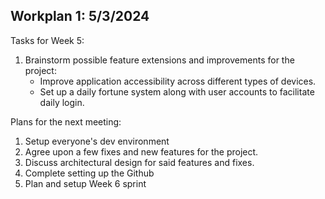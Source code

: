 ## Workplan 1: 5/3/2024

Tasks for Week 5:

1. Brainstorm possible feature extensions and improvements for the project:
    - Improve application accessibility across different types of devices.
    - Set up a daily fortune system along with user accounts to facilitate daily login. 

Plans for the next meeting:

1. Setup everyone's dev environment
2. Agree upon a few fixes and new features for the project. 
3. Discuss architectural design for said features and fixes. 
4. Complete setting up the Github
5. Plan and setup Week 6 sprint